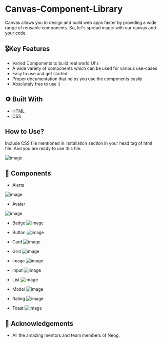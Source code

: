 # Canvas-Component-Library
 
Canvas allows you to design and build web apps faster by providing a wide range of reusable components.
So, let's spread magic with our canvas and your code.

## 🎖Key Features

* Varied Components to build real world UI's
* A wide variety of components which can be used for various use-cases
* Easy to use and get started
* Proper documentation that helps you use the components easily
* Absolutely free to use :)

## ⚙️ Built With
* HTML
* CSS

## How to Use?
Include CSS file mentioned in installation section in your head tag of html file. And you are ready to use this file.

![image](https://user-images.githubusercontent.com/82932172/154913813-4fac6de5-8bd2-478c-a88a-7ca1f0611de0.png)


## 🧩 Components
* Alerts

![image](https://user-images.githubusercontent.com/82932172/154862036-abda73fd-9902-43a0-a8c3-b11d136ee3e1.png)

*  Avatar

 ![image](https://user-images.githubusercontent.com/82932172/154862064-01d1e356-46a8-4926-80a2-966ca4f799de.png)
 
* Badge
 ![image](https://user-images.githubusercontent.com/82932172/154862128-ed5ac8d9-f889-457a-9e14-e0143c8f44f8.png)
 
* Button
  ![image](https://user-images.githubusercontent.com/82932172/154862148-49ea3d88-ed8b-4442-b2f0-83d998a02f75.png)
  
* Card
  ![image](https://user-images.githubusercontent.com/82932172/154862206-7f633849-6d23-4ccc-8e42-f92840c7fe1b.png)
* Grid
  ![image](https://user-images.githubusercontent.com/82932172/154862225-4f6c162b-7015-4fc7-83b7-efa603316776.png)
* Image
  ![image](https://user-images.githubusercontent.com/82932172/154862253-e98332fc-adc8-4afa-acba-651cdba0783e.png)
* Input
  ![image](https://user-images.githubusercontent.com/82932172/154862289-d41d0989-f969-4fbd-96ae-4c22711d0fc9.png)
* List
  ![image](https://user-images.githubusercontent.com/82932172/154862338-0a7e2cea-f13e-490b-b411-09721908fc69.png)
* Modal
  ![image](https://user-images.githubusercontent.com/82932172/154862423-61a0c572-6694-437c-b951-8888be697f9b.png)
* Rating
  ![image](https://user-images.githubusercontent.com/82932172/154863174-f216cd06-5461-4f78-ada3-e23ba39468f5.png)
* Toast
  ![image](https://user-images.githubusercontent.com/82932172/154863199-e1439fd6-a8ce-4221-8f21-8cd527786791.png)

## 🙏 Acknowledgements

* All the amazing mentors and team members of Neog.
